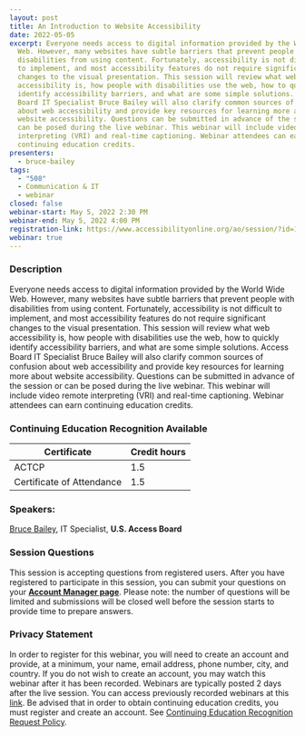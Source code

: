 ```yaml
---
layout: post
title: An Introduction to Website Accessibility
date: 2022-05-05
excerpt: Everyone needs access to digital information provided by the World Wide
  Web. However, many websites have subtle barriers that prevent people with
  disabilities from using content. Fortunately, accessibility is not difficult
  to implement, and most accessibility features do not require significant
  changes to the visual presentation. This session will review what web
  accessibility is, how people with disabilities use the web, how to quickly
  identify accessibility barriers, and what are some simple solutions. Access
  Board IT Specialist Bruce Bailey will also clarify common sources of confusion
  about web accessibility and provide key resources for learning more about
  website accessibility. Questions can be submitted in advance of the session or
  can be posed during the live webinar. This webinar will include video remote
  interpreting (VRI) and real-time captioning. Webinar attendees can earn
  continuing education credits.
presenters:
  - bruce-bailey
tags:
  - "508"
  - Communication & IT
  - webinar
closed: false
webinar-start: May 5, 2022 2:30 PM
webinar-end: May 5, 2022 4:00 PM
registration-link: https://www.accessibilityonline.org/ao/session/?id=111000
webinar: true
---
```

### Description

Everyone needs access to digital information provided by the World Wide Web. However, many websites have subtle barriers that prevent people with disabilities from using content. Fortunately, accessibility is not difficult to implement, and most accessibility features do not require significant changes to the visual presentation. This session will review what web accessibility is, how people with disabilities use the web, how to quickly identify accessibility barriers, and what are some simple solutions. Access Board IT Specialist Bruce Bailey will also clarify common sources of confusion about web accessibility and provide key resources for learning more about website accessibility. Questions can be submitted in advance of the session or can be posed during the live webinar. This webinar will include video remote interpreting (VRI) and real-time captioning. Webinar attendees can earn continuing education credits.

### Continuing Education Recognition Available

| **Certificate** | **Credit hours** |
| --------------- | ---------------- |
| ACTCP           | 1.5              |
| Certificate of Attendance          | 1.5

### Speakers:

[Bruce Bailey](https://www.accessibilityonline.org/speakers/speaker.aspx?id=10192&ret=An%20Introduction%20to%20Website%20Accessibility), IT Specialist, **U.S. Access Board**

### Session Questions

This session is accepting questions from registered users. After you have registered to participate in this session, you can submit your questions on your **[Account Manager page](https://www.accessibilityonline.org/ao/accountManager/110952)**. Please note: the number of questions will be limited and submissions will be closed well before the session starts to provide time to prepare answers.

### Privacy Statement

In order to register for this webinar, you will need to create an account and provide, at a minimum, your name, email address, phone number, city, and country. If you do not wish to create an account, you may watch this webinar after it has been recorded. Webinars are typically posted 2 days after the live session. You can access previously recorded webinars at this [link](https://www.accessibilityonline.org/ao/archives/). Be advised that in order to obtain continuing education credits, you must register and create an account. See [Continuing Education Recognition Request Policy](https://www.accessibilityonline.org/continuing-education/CEUDetails.aspx).